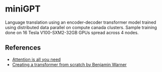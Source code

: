 # miniGPT

Language translation using an encoder-decoder transformer model trained using distributed data parallel on compute canada clusters. Sample training done on 16 Tesla V100-SXM2-32GB GPUs spread across 4 nodes.

## References
- [Attention is all you need](https://arxiv.org/pdf/1706.03762)
- [Creating a transformer from scratch by Benjamin Warner](https://benjaminwarner.dev/2023/07/01/attention-mechanism)

